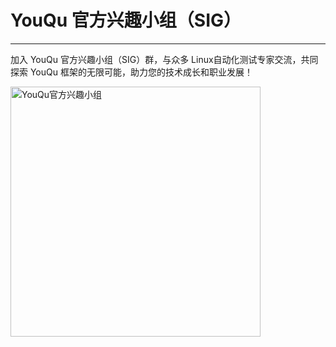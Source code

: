 # YouQu 官方兴趣小组（SIG）

------------

加入 YouQu 官方兴趣小组（SIG）群，与众多 Linux自动化测试专家交流，共同探索 YouQu 框架的无限可能，助力您的技术成长和职业发展！

 <img src="/wechat.jpg" width = "400" alt="YouQu官方兴趣小组" align=center />